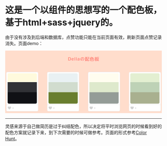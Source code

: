 这是一个以组件的思想写的一个配色板，基于html+sass+jquery的。
===========================================

由于没有涉及到后端和数据库，点赞功能只能在当前页面有效，刷新页面点赞记录消失。页面demo：

![Alt text](images/demo.png)

------------------------------------------

灵感来源于自己做简历是过于纠结配色，所以决定将平时浏览网页的时候看到好的配色方案就记录下来，到下次需要的时候可做参考。页面的形式参考[Color Hunt](http://www.colorhunt.co/)。